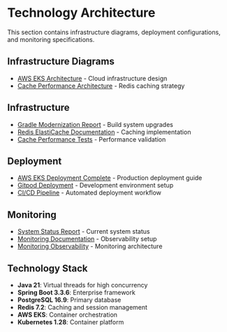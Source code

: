 # Technology Architecture

This section contains infrastructure diagrams, deployment configurations, and monitoring specifications.

## Infrastructure Diagrams
- [AWS EKS Architecture](infrastructure-diagrams/aws-eks-architecture.puml) - Cloud infrastructure design
- [Cache Performance Architecture](infrastructure-diagrams/cache-performance-architecture.puml) - Redis caching strategy

## Infrastructure
- [Gradle Modernization Report](infrastructure/GRADLE_MODERNIZATION_REPORT.md) - Build system upgrades
- [Redis ElastiCache Documentation](infrastructure/REDIS_ELASTICACHE_DOCUMENTATION.md) - Caching implementation
- [Cache Performance Tests](infrastructure/CACHE_PERFORMANCE_TESTS.md) - Performance validation

## Deployment
- [AWS EKS Deployment Complete](deployment/AWS_EKS_DEPLOYMENT_COMPLETE.md) - Production deployment guide
- [Gitpod Deployment](deployment/GITPOD_DEPLOYMENT.md) - Development environment setup
- [CI/CD Pipeline](deployment/ci-cd-pipeline.puml) - Automated deployment workflow

## Monitoring
- [System Status Report](monitoring/SYSTEM_STATUS_REPORT.md) - Current system status
- [Monitoring Documentation](monitoring/MONITORING_DOCUMENTATION.md) - Observability setup
- [Monitoring Observability](monitoring/monitoring-observability.puml) - Monitoring architecture

## Technology Stack
- **Java 21**: Virtual threads for high concurrency
- **Spring Boot 3.3.6**: Enterprise framework
- **PostgreSQL 16.9**: Primary database
- **Redis 7.2**: Caching and session management
- **AWS EKS**: Container orchestration
- **Kubernetes 1.28**: Container platform